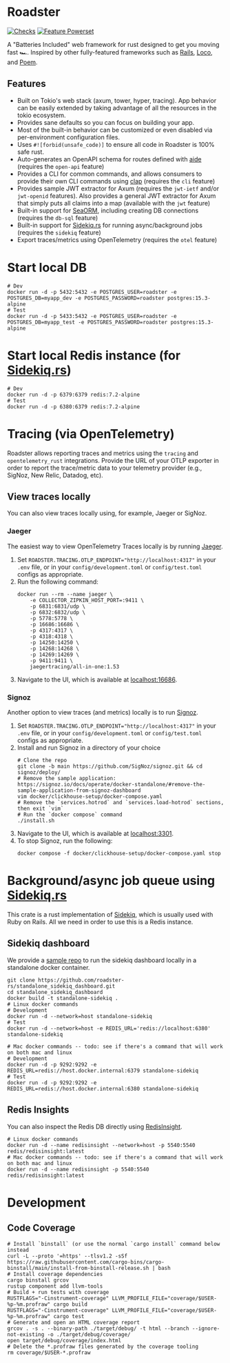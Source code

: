 # Roadster

[![Checks](https://github.com/roadster-rs/roadster/actions/workflows/ci.yml/badge.svg)](https://github.com/roadster-rs/roadster/actions/workflows/ci.yml)
[![Feature Powerset](https://github.com/roadster-rs/roadster/actions/workflows/feature_powerset.yml/badge.svg)](https://github.com/roadster-rs/roadster/actions/workflows/feature_powerset.yml)

A "Batteries Included" web framework for rust designed to get you moving fast 🏎️. Inspired by other fully-featured
frameworks such as [Rails](https://rubyonrails.org/), [Loco](https://github.com/loco-rs/loco),
and [Poem](https://github.com/poem-web/poem).

## Features

- Built on Tokio's web stack (axum, tower, hyper, tracing). App behavior can be easily extended by taking advantage of
  all the resources in the tokio ecosystem.
- Provides sane defaults so you can focus on building your app.
- Most of the built-in behavior can be customized or even disabled via per-environment configuration files.
- Uses `#![forbid(unsafe_code)]` to ensure all code in Roadster is 100% safe rust.
- Auto-generates an OpenAPI schema for routes defined with [aide](https://crates.io/crates/aide) (requires
  the `open-api` feature)
- Provides a CLI for common commands, and allows consumers to provide their own CLI commands
  using [clap](https://crates.io/crates/clap) (requires the `cli` feature)
- Provides sample JWT extractor for Axum (requires the `jwt-ietf` and/or `jwt-openid` features). Also provides a general
  JWT extractor for Axum that simply puts all claims into a map (available with the `jwt` feature)
- Built-in support for [SeaORM](https://crates.io/crates/sea-orm), including creating DB connections (requires
  the `db-sql` feature)
- Built-in support for [Sidekiq.rs](https://crates.io/crates/rusty-sidekiq) for running async/background jobs (requires
  the `sidekiq` feature)
- Export traces/metrics using OpenTelemetry (requires the `otel` feature)

# Start local DB

```shell
# Dev
docker run -d -p 5432:5432 -e POSTGRES_USER=roadster -e POSTGRES_DB=myapp_dev -e POSTGRES_PASSWORD=roadster postgres:15.3-alpine
# Test
docker run -d -p 5433:5432 -e POSTGRES_USER=roadster -e POSTGRES_DB=myapp_test -e POSTGRES_PASSWORD=roadster postgres:15.3-alpine
```

# Start local Redis instance (for [Sidekiq.rs](https://crates.io/crates/rusty-sidekiq))

```shell
# Dev
docker run -d -p 6379:6379 redis:7.2-alpine
# Test
docker run -d -p 6380:6379 redis:7.2-alpine
```

# Tracing (via OpenTelemetry)

Roadster allows reporting traces and metrics using the `tracing` and `opentelemetry_rust` integrations. Provide the URL
of your OTLP exporter in order to report the trace/metric data to your telemetry provider (e.g., SigNoz, New Relic,
Datadog, etc).

## View traces locally

You can also view traces locally using, for example, Jaeger or SigNoz.

### Jaeger

The easiest way to view OpenTelemetry Traces locally is by
running [Jaeger](https://www.jaegertracing.io/docs/1.54/getting-started/).

1. Set `ROADSTER.TRACING.OTLP_ENDPOINT="http://localhost:4317"` in your `.env` file, or in
   your `config/development.toml` or `config/test.toml` configs as appropriate.
2. Run the following command:
    ```shell
    docker run --rm --name jaeger \
        -e COLLECTOR_ZIPKIN_HOST_PORT=:9411 \
        -p 6831:6831/udp \
        -p 6832:6832/udp \
        -p 5778:5778 \
        -p 16686:16686 \
        -p 4317:4317 \
        -p 4318:4318 \
        -p 14250:14250 \
        -p 14268:14268 \
        -p 14269:14269 \
        -p 9411:9411 \
        jaegertracing/all-in-one:1.53
    ```
3. Navigate to the UI, which is available at [localhost:16686](http://localhost:16686).

### Signoz

Another option to view traces (and metrics) locally is to run [Signoz](https://signoz.io/docs/install/docker/).

1. Set `ROADSTER.TRACING.OTLP_ENDPOINT="http://localhost:4317"` in your `.env` file, or in
   your `config/development.toml` or `config/test.toml` configs as appropriate.
2. Install and run Signoz in a directory of your choice
   ```shell
   # Clone the repo
   git clone -b main https://github.com/SigNoz/signoz.git && cd signoz/deploy/
   # Remove the sample application: https://signoz.io/docs/operate/docker-standalone/#remove-the-sample-application-from-signoz-dashboard
   vim docker/clickhouse-setup/docker-compose.yaml
   # Remove the `services.hotrod` and `services.load-hotrod` sections, then exit `vim`
   # Run the `docker compose` command
   ./install.sh
   ```
3. Navigate to the UI, which is available at [localhost:3301](http://localhost:3301).
4. To stop Signoz, run the following:
   ```shell
   docker compose -f docker/clickhouse-setup/docker-compose.yaml stop
   ```

# Background/async job queue using [Sidekiq.rs](https://crates.io/crates/rusty-sidekiq)

This crate is a rust implementation of [Sidekiq](https://sidekiq.org/), which is usually used with Ruby on Rails. All we
need in order to use this is a Redis instance.

## Sidekiq dashboard

We provide a [sample repo](https://github.com/roadster-rs/standalone_sidekiq_dashboard) to run the sidekiq dashboard
locally in a standalone docker container.

```shell
git clone https://github.com/roadster-rs/standalone_sidekiq_dashboard.git
cd standalone_sidekiq_dashboard
docker build -t standalone-sidekiq .
# Linux docker commands
# Development
docker run -d --network=host standalone-sidekiq
# Test
docker run -d --network=host -e REDIS_URL='redis://localhost:6380' standalone-sidekiq

# Mac docker commands -- todo: see if there's a command that will work on both mac and linux
# Development
docker run -d -p 9292:9292 -e REDIS_URL=redis://host.docker.internal:6379 standalone-sidekiq
# Test
docker run -d -p 9292:9292 -e REDIS_URL=redis://host.docker.internal:6380 standalone-sidekiq
```

## Redis Insights

You can also inspect the Redis DB directly using [RedisInsight](https://redis.io/docs/connect/insight/).

```shell
# Linux docker commands
docker run -d --name redisinsight --network=host -p 5540:5540 redis/redisinsight:latest
# Mac docker commands -- todo: see if there's a command that will work on both mac and linux
docker run -d --name redisinsight -p 5540:5540 redis/redisinsight:latest
```

# Development

## Code Coverage

```shell
# Install `binstall` (or use the normal `cargo install` command below instead
curl -L --proto '=https' --tlsv1.2 -sSf https://raw.githubusercontent.com/cargo-bins/cargo-binstall/main/install-from-binstall-release.sh | bash
# Install coverage dependencies
cargo binstall grcov
rustup component add llvm-tools
# Build + run tests with coverage
RUSTFLAGS="-Cinstrument-coverage" LLVM_PROFILE_FILE="coverage/$USER-%p-%m.profraw" cargo build
RUSTFLAGS="-Cinstrument-coverage" LLVM_PROFILE_FILE="coverage/$USER-%p-%m.profraw" cargo test
# Generate and open an HTML coverage report
grcov . -s . --binary-path ./target/debug/ -t html --branch --ignore-not-existing -o ./target/debug/coverage/
open target/debug/coverage/index.html
# Delete the *.profraw files generated by the coverage tooling
rm coverage/$USER-*.profraw
```
